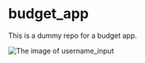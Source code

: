 # budget_app
This is a dummy repo for a budget app.

![The image of username_input](https://i.imgur.com/gDHGO3Y.png)
